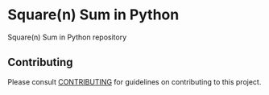 # Square(n) Sum in Python

Square(n) Sum in Python repository

## Contributing

Please consult [CONTRIBUTING](./CONTRIBUTING.md) for guidelines on contributing to this project.
